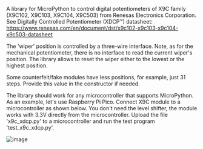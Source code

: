 A library for MicroPython to control digital potentiometers of X9C family (X9C102, X9C103, X9C104, X9C503) from Renesas Electronics Corporation. See Digitally Controlled Potentiometer (XDCP™) datasheet:
https://www.renesas.com/en/document/dst/x9c102-x9c103-x9c104-x9c503-datasheet

The 'wiper' position is controlled by a three-wire interface. Note, as for the mechanical potentiometer, there is no interface to read the current wiper's position. The library allows to reset the wiper either to the lowest or the highest position.

Some counterfeit/fake modules have less positions, for example, just 31 steps. Provide this value in the constructor if needed.

The library should work for any microcontroller that supports MicroPython. As an example, let's use Raspberry Pi Pico. Connect X9C module to a microcontroller as shown below. You don't need the level shifter, the module works with 3.3V directly from the microcontroller. Upload the file 'x9c_xdcp.py' to a microcontroller and run the test program 'test_x9c_xdcp.py'.

![image](https://github.com/user-attachments/assets/3d20155f-bdd6-4169-a9e5-c711d927554e)

